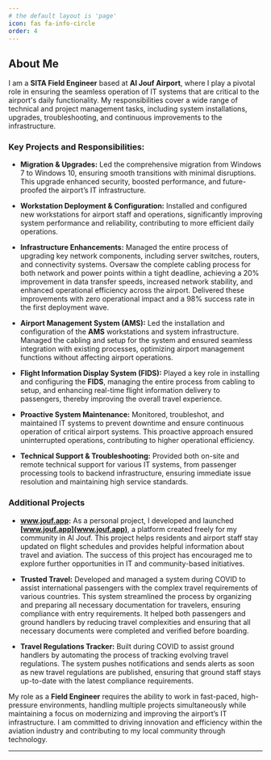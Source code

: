 ```yaml
---
# the default layout is 'page'
icon: fas fa-info-circle
order: 4
---
```


## About Me

I am a **SITA Field Engineer** based at **Al Jouf Airport**, where I play a pivotal role in ensuring the seamless operation of IT systems that are critical to the airport's daily functionality. My responsibilities cover a wide range of technical and project management tasks, including system installations, upgrades, troubleshooting, and continuous improvements to the infrastructure.

### Key Projects and Responsibilities:

- **Migration & Upgrades:** Led the comprehensive migration from Windows 7 to Windows 10, ensuring smooth transitions with minimal disruptions. This upgrade enhanced security, boosted performance, and future-proofed the airport’s IT infrastructure.

- **Workstation Deployment & Configuration:** Installed and configured new workstations for airport staff and operations, significantly improving system performance and reliability, contributing to more efficient daily operations.

- **Infrastructure Enhancements:** Managed the entire process of upgrading key network components, including server switches, routers, and connectivity systems. Oversaw the complete cabling process for both network and power points within a tight deadline, achieving a 20% improvement in data transfer speeds, increased network stability, and enhanced operational efficiency across the airport. Delivered these improvements with zero operational impact and a 98% success rate in the first deployment wave.

- **Airport Management System (AMS):** Led the installation and configuration of the **AMS** workstations and system infrastructure. Managed the cabling and setup for the system and ensured seamless integration with existing processes, optimizing airport management functions without affecting airport operations.

- **Flight Information Display System (FIDS):** Played a key role in installing and configuring the **FIDS**, managing the entire process from cabling to setup, and enhancing real-time flight information delivery to passengers, thereby improving the overall travel experience.

- **Proactive System Maintenance:** Monitored, troubleshot, and maintained IT systems to prevent downtime and ensure continuous operation of critical airport systems. This proactive approach ensured uninterrupted operations, contributing to higher operational efficiency.

- **Technical Support & Troubleshooting:** Provided both on-site and remote technical support for various IT systems, from passenger processing tools to backend infrastructure, ensuring immediate issue resolution and maintaining high service standards.


### Additional Projects

- **www.jouf.app:** As a personal project, I developed and launched **[www.jouf.app](www.jouf.app)**, a platform created freely for my community in Al Jouf. This project helps residents and airport staff stay updated on flight schedules and provides helpful information about travel and aviation. The success of this project has encouraged me to explore further opportunities in IT and community-based initiatives.

- **Trusted Travel:** Developed and managed a system during COVID to assist international passengers with the complex travel requirements of various countries. This system streamlined the process by organizing and preparing all necessary documentation for travelers, ensuring compliance with entry requirements. It helped both passengers and ground handlers by reducing travel complexities and ensuring that all necessary documents were completed and verified before boarding.

- **Travel Regulations Tracker:** Built during COVID to assist ground handlers by automating the process of tracking evolving travel regulations. The system pushes notifications and sends alerts as soon as new travel regulations are published, ensuring that ground staff stays up-to-date with the latest compliance requirements.


My role as a **Field Engineer** requires the ability to work in fast-paced, high-pressure environments, handling multiple projects simultaneously while maintaining a focus on modernizing and improving the airport’s IT infrastructure. I am committed to driving innovation and efficiency within the aviation industry and contributing to my local community through technology. 

---

